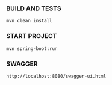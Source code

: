 ### BUILD AND TESTS

    mvn clean install

### START PROJECT

    mvn spring-boot:run

### SWAGGER 

    http://localhost:8080/swagger-ui.html